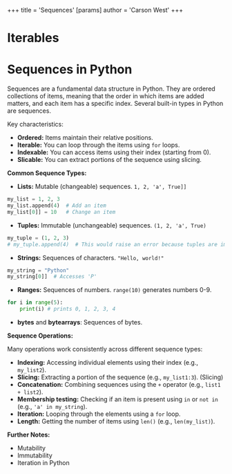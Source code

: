 +++
 title = 'Sequences'
[params]
	author = 'Carson West'
+++
# Iterables
# Sequences in Python
 Sequences are a fundamental data structure in Python.  They are ordered collections of items, meaning that the order in which items are added matters, and each item has a specific index.  Several built-in types in Python are sequences.

Key characteristics:

* **Ordered:** Items maintain their relative positions.
* **Iterable:** You can loop through the items using `for` loops.
* **Indexable:** You can access items using their index (starting from 0).
* **Slicable:** You can extract portions of the sequence using slicing.

**Common Sequence Types:**

* **Lists:** Mutable (changeable) sequences. `1, 2, 'a', True]]`
```python
my_list = 1, 2, 3
my_list.append(4)  # Add an item
my_list[0]] = 10   # Change an item
```

* **Tuples:** Immutable (unchangeable) sequences. `(1, 2, 'a', True)`
```python
my_tuple = (1, 2, 3)
# my_tuple.append(4)  # This would raise an error because tuples are immutable
```

* **Strings:** Sequences of characters. `"Hello, world!"`
```python
my_string = "Python"
my_string[0]]  # Accesses 'P'
```

* **Ranges:**  Sequences of numbers.  `range(10)` generates numbers 0-9.
```python
for i in range(5):
    print(i) # prints 0, 1, 2, 3, 4
```

* **bytes** and **bytearrays**:  Sequences of bytes.

**Sequence Operations:**

Many operations work consistently across different sequence types:


* **Indexing:** Accessing individual elements using their index (e.g., `my_list2`).
* **Slicing:** Extracting a portion of the sequence (e.g., `my_list1:3`).  (Slicing)
* **Concatenation:** Combining sequences using the `+` operator (e.g., `list1 + list2`).
* **Membership testing:** Checking if an item is present using `in` or `not in` (e.g., `'a' in my_string`).
* **Iteration:** Looping through the elements using a `for` loop.
* **Length:** Getting the number of items using `len()` (e.g., `len(my_list)`).


**Further Notes:**

* Mutability
* Immutability
* Iteration in Python


